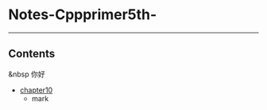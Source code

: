 # Notes-Cppprimer5th-  
---
## Contents  
  &nbsp 你好
  
- [chapter10](https://github.com/lao1ian/Notes-Cppprimer5th-/blob/master/Chapter%2010%20Generic%20Algorithms)  
    - mark


